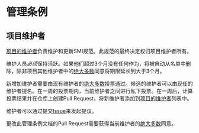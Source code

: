 # 管理条例

## 项目维护者

[项目的维护者](CODEOWNERS)负责维护和更新SMI规范。此规范的最终决定权归项目维护者所有。

维护人员*必须*保持活跃。如果他们超过3个月没有任何作为，将被自动从名单中删除，除非项目其他维护者中的[绝大多数](https://en.wikipedia.org/wiki/Supermajority#Two-thirds_vote)同意将期限延长到大于3个月。

新增加维护者需要由现有维护者的[绝大多数](https://en.wikipedia.org/wiki/Supermajority#Two-thirds_vote)投票通过。候选的维护者可以由现任的维护者提名。在一周的投票期内，当前维护者之间进行私下投票。在一周后，计算投票结果并在仓库上创建Pull Request，将新维护者添加到[项目的维护者](CODEOWNERS)列表中。

维护者可以通过提交[Issue](https://github.com/deislabs/smi-spec/issues/new)来发起提议。

更改此管理条例文档的Pull Request需要获得当前维护者的[绝大多数](https://en.wikipedia.org/wiki/Supermajority#Two-thirds_vote)同意。
